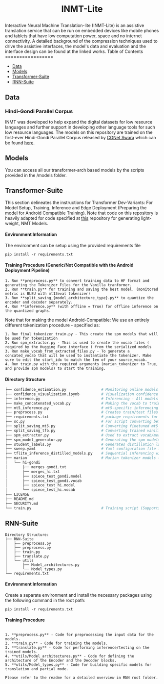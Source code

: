 <h1> <p align="center"> INMT-Lite </p></h1> 
Interactive Neural Machine Translation-lite (INMT-Lite) is an assistive translation service that can be run on embedded devices like mobile phones and tablets that have low computation power, space and no internet connectivity. A detailed background of the compression techniques used to drive the assistive interfaces, the model's data and evaluation and the interface design can be found at the linked works. 
Table of Contents
=================


  * [Data](#data)
  * [Models](#models)
  * [Transformer-Suite](#transformer-suite)
  * [RNN-Suite](#rnn-suite)

  
## Data
### Hindi-Gondi Parallel Corpus
INMT was developed to help expand the digital datasets for low resource languages and further support in developing other language tools for such low resource languages. The models on this repository are trained on the first-ever Hindi-Gondi Parallel Corpus released by [CGNet Swara](http://cgnetswara.org/) which can be found [here](http://cgnetswara.org/hindi-gondi-corpus.html). 

## Models 
You can access all our transformer-arch based models by the scripts provided in the /models folder.

## Transformer-Suite
This section delineates the instructions for Transformer Dev-Variants: For Model Setup, Training, Inference and Edge Deployment (Preparing the model for Android Compatible Training). Note that code on this repository is heavily adapted for code specified at [this](https://github.com/microsoft/Lightweight-Low-Resource-NMT) repository for generating light-weight, NMT Models. 

#### Environment Information 
The environment can be setup using the provided requirements file
```
pip install -r requirements.txt
```
#### Training Procedure (Generic/Not Compatible with the Android Deployment Pipeline)
```
1. Run **preprocess.py** to convert training data to HF format and generating the Tokenizer Files for the Vanilla tranformer. 
2. Run **train.py** for training and saving the best model. (monitored metric is BLEU with mt13eval tokenizer)
3. Run **split_saving_{model_architecture_type}.py** to quantize the encoder and decoder separately. 
4. Run **inference.py** (with offline = True) for offline inference on the quantized graphs.  
```
Note that for making the model Android-Compatible: We use an entirely different tokenization procedure - specified as: 
```
1. Run final_tokenizer_train.py - This create the spm models that will be used for tokenization
2. Run spm_extractor.py - This is used to create the vocab files ( required by the Hugging Face interface ) from the serialized models
3. Run make_vocab_from_extracted_files.py - To generate a concated_vocab that will be used to instantiate the tokenizer. Make sure to edit the start_idx to match the len of your source_vocab.
4. Run train.py with the required arguments (marian_tokenizer to True, and provide spm models) to start the training.
```
#### Directory Structure
```bash 
├── confidence_estimation.py                # Monitoring online models' logits - Softmax Entropy, Top-K probabilities Dispersion
├── confidence_visualization.ipynb          # Visualization confidence of the models 
├── inference.py                            # Inferencing - All models [mt5, vanilla](For distillation models go to tflite_inference_distilled_models.py)
├── make_concatenated_vocab.py              # Making the vocab to train the Marian Tokenizer (Used for compatibility with Deployment goal)
├── mt5_inference.py                        # mt5-specific inferencing script 
├── preprocess.py                           # Creates train/test files in the format that is required by the dataloader + tokenizer training 
├── requirements.txt                        # package requirements for these scripts      
├── sc.py                                   # For script converting before and after training for languages with unseen scripts 
├── split_saving_mt5.py                     # Converting finetuned mt5 models to offline graphs (split into encoder and decoder)
├── split_saving_tfb.py                     # Converting trained vanilla transformer models to offline graphs (split into encoder and decoder)
├── spm_extractor.py                        # Used to extract vocab/merges from the spm models (Used for compatibility with Deployment goal)
├── spm_model_generator.py                  # Generating the spm models for the Marian Tokenizer (Used for compatibility with Deployment goal)
├── student_labels.py                       # Generates distillation labels in batches using source-lang monolingual data
├── sweep.yaml                              # Yaml configuration file for running sweeps on Wandb
├── tflite_inference_distilled_models.py    # Sequential inferencing with the vanilla transformer models 
├── marian                                  # Marian tokenizer models (Used for compatibility with Deployment goal, Example files are provided as output ref)
│   └── hi-gondi
│       ├── merges_gondi.txt
│       ├── merges_hi.txt
│       ├── spiece_test_gondi.model
│       ├── spiece_test_gondi.vocab
│       ├── spiece_test_hi.model
│       └── spiece_test_hi.vocab 
├── LICENSE
├── README.md
├── SECURITY.md
└── train.py                                # Training script (Supports Continued Pretraining of mt5, Marian Tokenizer Training)

```
## RNN-Suite
```
Directory Structure: 
├── RNN-Suite
│   ├── preprocess.py
│   ├── preprocess.py
│   ├── train.py
│   ├── translate.py
│   └── utils
│       ├── Model_architectures.py
│       └── Model_types.py
└── requirements.txt
```
#### Environment Information
Create a separate environment and install the necessary packages using the following command in the root path:

```
pip install -r requirements.txt
```
#### Training Procedure
 ```
 
 1. **preprocess.py** - Code for preprocessing the input data for the models.
 2. **train.py** - Code for training the models.
 3. **translate.py** - Code for performing inference/testing on the trained models.
 4. **utils/Model_architectures.py** - Code for defining the architecture of the Encoder and the Decoder blocks.
 5. **utils/Model_types.py** - Code for building specific models for translation and partial mode.

Please refer to the readme for a detailed overview in RNN root folder. 
```
